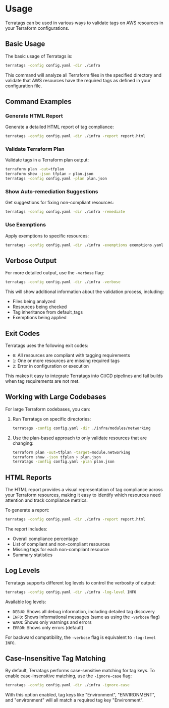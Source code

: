 # Usage

Terratags can be used in various ways to validate tags on AWS resources in your Terraform configurations.

## Basic Usage

The basic usage of Terratags is:

```bash
terratags -config config.yaml -dir ./infra
```

This command will analyze all Terraform files in the specified directory and validate that AWS resources have the required tags as defined in your configuration file.

## Command Examples

### Generate HTML Report

Generate a detailed HTML report of tag compliance:

```bash
terratags -config config.yaml -dir ./infra -report report.html
```

### Validate Terraform Plan

Validate tags in a Terraform plan output:

```bash
terraform plan -out=tfplan
terraform show -json tfplan > plan.json
terratags -config config.yaml -plan plan.json
```

### Show Auto-remediation Suggestions

Get suggestions for fixing non-compliant resources:

```bash
terratags -config config.yaml -dir ./infra -remediate
```

### Use Exemptions

Apply exemptions to specific resources:

```bash
terratags -config config.yaml -dir ./infra -exemptions exemptions.yaml
```

## Verbose Output

For more detailed output, use the `-verbose` flag:

```bash
terratags -config config.yaml -dir ./infra -verbose
```

This will show additional information about the validation process, including:

- Files being analyzed
- Resources being checked
- Tag inheritance from default_tags
- Exemptions being applied

## Exit Codes

Terratags uses the following exit codes:

- `0`: All resources are compliant with tagging requirements
- `1`: One or more resources are missing required tags
- `2`: Error in configuration or execution

This makes it easy to integrate Terratags into CI/CD pipelines and fail builds when tag requirements are not met.

## Working with Large Codebases

For large Terraform codebases, you can:

1. Run Terratags on specific directories:
   ```bash
   terratags -config config.yaml -dir ./infra/modules/networking
   ```

2. Use the plan-based approach to only validate resources that are changing:
   ```bash
   terraform plan -out=tfplan -target=module.networking
   terraform show -json tfplan > plan.json
   terratags -config config.yaml -plan plan.json
   ```

## HTML Reports

The HTML report provides a visual representation of tag compliance across your Terraform resources, making it easy to identify which resources need attention and track compliance metrics.

To generate a report:

```bash
terratags -config config.yaml -dir ./infra -report report.html
```

The report includes:

- Overall compliance percentage
- List of compliant and non-compliant resources
- Missing tags for each non-compliant resource
- Summary statistics

## Log Levels

Terratags supports different log levels to control the verbosity of output:

```bash
terratags -config config.yaml -dir ./infra -log-level INFO
```

Available log levels:

- `DEBUG`: Shows all debug information, including detailed tag discovery
- `INFO`: Shows informational messages (same as using the `-verbose` flag)
- `WARN`: Shows only warnings and errors
- `ERROR`: Shows only errors (default)

For backward compatibility, the `-verbose` flag is equivalent to `-log-level INFO`.

## Case-Insensitive Tag Matching

By default, Terratags performs case-sensitive matching for tag keys. To enable case-insensitive matching, use the `-ignore-case` flag:

```bash
terratags -config config.yaml -dir ./infra -ignore-case
```

With this option enabled, tag keys like "Environment", "ENVIRONMENT", and "environment" will all match a required tag key "Environment".